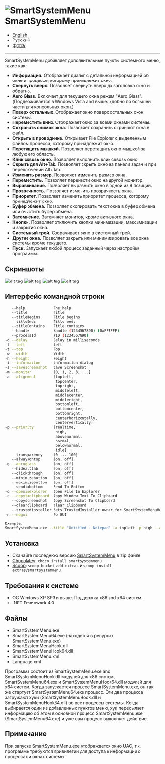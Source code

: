 ![SmartSystemMenu](https://user-images.githubusercontent.com/8102586/68280906-8e86b800-0087-11ea-9762-f9eb028bb8fe.png) SmartSystemMenu
=============

- [English](/README.md)
- Русский
- [中文版](/README_CN.md)

---

SmartSystemMenu добавляет дополнительные пункты системного меню, такие как:

* **Информация.** Отображает диалог с детальной информацией об окне и процессе, которому принадлежит окно.
* **Свернуть вверх.** Позволяет свернуть вверх до заголовка окно и обратно.
* **Aero Glass.** Включает для текущего окна режим "Aero Glass". (Поддерживается в Windows Vista and выше. Удобно по большей части для консольных окон.)
* **Поверх остальных.** Отображает окно поверх остальных окон системы.
* **Переместить вниз.** Отображает окно за всеми окнами системы.
* **Сохранить снимок окна.** Позволяет сохранить скриншот окна в файл.
* **Открыть в проводнике.** Открывает File Explorer с выделенным файлом процесса, которому принадлежит окно.
* **Перетащить мышкой.** Позволяет перетащить окно мышкой за любую его область.
* **Клик сквозь окно.** Позволяет выполнить клик сквозь окно.
* **Скрыть для Alt+Tab.** Позволяет скрыть окно на панели задач и при переключении Alt+Tab.
* **Изменить размер.** Позволяет изменить размер окна.
* **Переместить.** Позволяет перенести окно на другой монитор.
* **Выравнивание.** Позволяет выравнить окно в одной из 9 позиций.
* **Прозрачность.** Позволяет изменить прозрачность окна.
* **Приоритет.** Позволяет изменить приоритет процесса, которому принадлежит окно.
* **Буфер обмена.** Позволяет скопировать текст окна в буфер обмена или очистить буфер обмена.
* **Затемнение.** Затемняет монитор, кроме активного окна.
* **Кнопки.** Позволяет отключить кнопки минимизации, максимизации и закрытия окна.
* **Системный трей.** Сворачивает окно в системный трей.
* **Другие окна.** Позволяет закрыть или минимизировать все окна системы кроме текущего.
* **Пуск.** Запускает любой процесс заданный через настройки программы.

Скриншоты
------------------

![alt tag](https://user-images.githubusercontent.com/8102586/104854360-42840400-5917-11eb-8844-1528b72ee62c.jpg)
![alt tag](https://user-images.githubusercontent.com/8102586/104854362-457ef480-5917-11eb-9ccf-21c6a8d50b53.jpg)
![alt tag](https://user-images.githubusercontent.com/8102586/104854366-4879e500-5917-11eb-91d1-e2a7c555ce39.jpg)
![alt tag](https://user-images.githubusercontent.com/8102586/104854373-4d3e9900-5917-11eb-9ab6-ec7e29b8f704.png)

Интерфейс командной строки
--------------------

```bash
   --help             The help
   --title            Title
   --titleBegins      Title begins 
   --titleEnds        Title ends
   --titleContains    Title contains
   --handle           Handle (1234567890) (0xFFFFFF)
   --processId        PID (1234567890)
-d --delay            Delay in milliseconds
-l --left             Left
-t --top              Top
-w --width            Width
-h --height           Height
-i --information      Information dialog
-s --savescreenshot   Save Screenshot
-m --monitor          [0, 1, 2, 3, ...]
-a --alignment        [topleft,
                       topcenter,
                       topright,
                       middleleft,
                       middlecenter,
                       middleright,
                       bottomleft,
                       bottomcenter,
                       bottomright,
                       centerhorizontally,
                       centervertically]
-p --priority         [realtime,
                       high,
                       abovenormal,
                       normal,
                       belownormal,
                       idle]
   --transparency     [0 ... 100]
   --alwaysontop      [on, off]
-g --aeroglass        [on, off]
   --hidealttab       [on, off]
   --clickthrough     [on, off]
   --minimizebutton   [on, off]
   --maximizebutton   [on, off]
   --sendtobottom     Send To Bottom
-o --openinexplorer   Open File In Explorer
-c --copytoclipboard  Copy Window Text To Clipboard
   --copyscreenshot   Copy Screenshot To Clipboard
   --clearclipboard   Clear Clipboard
   --trustedinstaller Sets TrustedInstaller owner for SmartSystemMenuHook.dll and SmartSystemMenuHook64.dll
-n --nogui            No GUI

Example:
SmartSystemMenu.exe --title "Untitled - Notepad" -a topleft -p high --alwaysontop on --nogui
```

Установка
--------------------

* Скачайте последнюю версию [SmartSystemMenu](https://github.com/AlexanderPro/SmartSystemMenu/releases) в zip файле
* [Chocolatey](https://chocolatey.org/): `choco install smartsystemmenu`
* [Scoop](https://scoop.sh/): `scoop bucket add extras` и `scoop install extras/smartsystemmenu`

Требования к системе
--------------------

* ОС Windows XP SP3 и выше. Поддержка x86 and x64 систем.
* .NET Framework 4.0

Файлы
--------------------

* SmartSystemMenu.exe
* SmartSystemMenu64.exe (находится в ресурсах SmartSystemMenu.exe)
* SmartSystemMenuHook.dll
* SmartSystemMenuHook64.dll
* SmartSystemMenu.xml
* Language.xml

Программа состоит из SmartSystemMenu.exe and SmartSystemMenuHook.dll модулей для x86 систем, SmartSystemMenu64.exe и SmartSystemMenuHook64.dll модулей для x64 систем. Когда запускается процесс SmartSystemMenu.exe, он так же стартует SmartSystemMenu64.exe процесс. Эти два процесса загружают хуки (SmartSystemMenuHook.dll и SmartSystemMenuHook64.dll) во все процессы системы. Когда выбирается один из добавленных пунктов меню, хук пересылает информацию об этом в основной процесс SmartSystemMenu.exe (SmartSystemMenu64.exe) и уже сам процесс выполняет действие.

Примечание
--------------------

При запуске SmartSystemMenu.exe отображается окно UAC, т.к. программе требуются привилегии для доступа к информации о процессах и окнах системы.